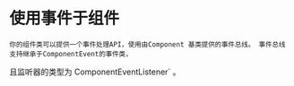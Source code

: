 # 使用事件于组件
    你的组件类可以提供一个事件处理API，使用由Component 基类提供的事件总线。 事件总线支持继承于ComponentEvent的事件类，
且监听器的类型为 ComponentEventListener<EventType>` 。
